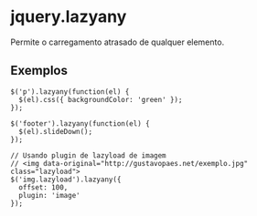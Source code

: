 jquery.lazyany
==============

Permite o carregamento atrasado de qualquer elemento.

## Exemplos

    $('p').lazyany(function(el) {
      $(el).css({ backgroundColor: 'green' });
    });

    $('footer').lazyany(function(el) {
      $(el).slideDown();
    });
    
    // Usando plugin de lazyload de imagem
    // <img data-original="http://gustavopaes.net/exemplo.jpg" class="lazyload">
    $('img.lazyload').lazyany({
      offset: 100,
      plugin: 'image'
    });
